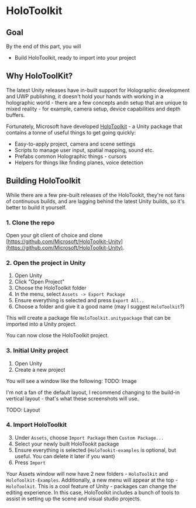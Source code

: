 # HoloToolkit

## Goal

By the end of this part, you will

* Build HoloToolkit, ready to import into your project

## Why HoloToolKit?

The latest Unity releases have in-built support for Holographic development and UWP publishing, it doesn't hold your hands
with working in a holographic world - there are a few concepts andn setup that are unique to mixed reality - for example, camera
setup, device capabilities and depth buffers.

Fortunately, Microsoft have developed [HoloToolkit](https://github.com/Microsoft/HoloToolkit-Unity) - a Unity package that
contains a tonne of useful things to get going quickly:

* Easy-to-apply project, camera and scene settings
* Scripts to manage user input, spatial mapping, sound etc.
* Prefabs common Holographic things - cursors
* Helpers for things like finding planes, voice detection

## Building HoloToolkit

While there are a few pre-built releases of the HoloTookit, they're not fans of continuous builds, and are lagging behind the latest Unity builds, so it's better to build it yourself.

### 1. Clone the repo

Open your git client of choice and clone [https://github.com/Microsoft/HoloToolkit-Unity](https://github.com/Microsoft/HoloToolkit-Unity).

### 2. Open the project in Unity

1. Open Unity
2. Click "Open Project"
3. Choose the HoloToolkit folder 
4. In the menu, select `Assets -> Export Package`
5. Ensure everything is selected and press `Export All..`
6. Choose a folder and give it a good name (may I suggest `HoloToolkit`?)

This will create a package file `HoloToolkit.unitypackage` that can be imported into a Unity project.  

You can now close the HoloToolkit project.

### 3. Initial Unity project

1. Open Unity
2. Create a new project

You will see a window like the following:
TODO: Image

I'm not a fan of the default layout, I recommend changing to the build-in vertical layout - that's what these screenshots will use.

TODO: Layout

### 4. Import HoloToolkit
3. Under `Assets`, choose `Import Package` then `Custom Package...`
4. Select your newly built HoloTookit package
5. Ensure everything is selected (`HoloTookit-examples` is optional, but useful. You can delete it later if you want)
6. Press `Import`

Your Assets window will now have 2 new folders - `HoloToolkit` and `HoloToolkit-Examples`.  Additionally, a new menu will appear
at the top - `HoloToolkit`. This is a cool feature of Unity - packages can change the editing experience.  In this case, HoloToolkit
includes a bunch of tools to assist in setting up the scene and visual studio projects.
